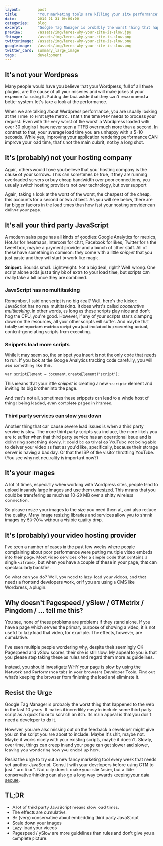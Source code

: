 ```yaml
---
layout:        post
title:         "Your marketing tools are killing your site performance"
date:          2018-01-31 00:00:00
categories:    blog
excerpt:       "Google Tag Manager is probably the worst thing that happened to the web in the last 10 years. Yes, you read me right. Your shiny marketing tools are murdering your conversions. Wonder why? Read on."     
preview:       /assets/img/heres-why-your-site-is-slow.jpg
fbimage:       /assets/img/heres-why-your-site-is-slow.png
twitterimage:  /assets/img/heres-why-your-site-is-slow.png
googleimage:   /assets/img/heres-why-your-site-is-slow.png
twitter_card:  summary_large_image
tags:          development
---
```


## It's not your Wordpress

Many people would have you believe that your Wordpress, full of all those plugins, are the cause of all your miseries
and will make jokes at your expense for using it. Putting the fact aside that they can't recommend a better system,
let's take a look at the performance.

When we are talking about Wordpress performance, you are usually looking at the Time To First Byte metric. That's the
time PHP needs to process your request. Even with the very worst of the worst, a Wordpress loaded with over 30 plugins
I have never seen a TTFB over much more than a second. In contrast to that, your average load time you are unhappy with
is 5-10 seconds. While yes, improving your application rendering performance CAN improve your load time, that's not
the main culprit, not by a long shot. 

## It's (probably) not your hosting company

Again, others would have you believe that your hosting company is the cause of your sorrows. This can sometimes be true,
if they are running overloaded servers or buy cheap bandwidth over poor connections, you usually switch hosting
providers not over technology, but over support.

Again, taking a look at the worst of the worst, the cheapest of the cheap, this accounts for a second or two at best. As
you will see below, there are far bigger factors in the load times than how fast your hosting provider can deliver your
page. 

## It's all your third party JavaScript

A modern sales page has all kinds of goodies: Google Analytics for metrics, HotJar for heatmaps, Intercom for chat,
Facebook for likes, Twitter for a the tweet box, maybe a payment provider and a bunch of other stuff. All of these have
something in common: they come with a little *snippet* that you just paste and they will start to work like magic.

**Snippet**. Sounds small. Lightweight. Not a big deal, right? Well, wrong. One script alone adds just a tiny bit of 
extra to your load time, but scripts can really take a toll once they are combined.

### JavaScript has no multitasking

Remember, I said one script is no big deal? Well, here's the kicker: JavaScript has no real multitasking. It does
what's called *cooperative multitasking*. In other words, as long as these scripts play nice and don't hog the CPU,
you're good. However, if any of your scripts starts clamping down on the resources, all your other scripts will suffer.
And maybe that totally unimportant metrics script you just included is preventing actual, content-generating scripts
from executing.

### Snippets load more scripts

While it may seem so, the snippet you insert is not the only code that needs to run. If you look at the Google
Analytics tracking code carefully, you will see something like this:

```
var scriptElement = document.createElement("script");
```

This means that your little *snippet* is creating a new `<script>` element and inviting its big brother into the page.

And that's not all, sometimes these snippets can lead to a whole host of things being loaded, even complete pages in
iframes.

### Third party services can slow you down

Another thing that can cause severe load issues is when a third party service is slow. The more third party scripts you
include, the more likely you are to suffer when that third party service has an operational issue and is delivering
something slowly. It could be as trivial as YouTube not being able to deliver your video as fast as you'd like,
specifically, because their storage server is having a bad day. Or that the ISP of the visitor throttling YouTube.
(You see why net neutrality is important now?)

## It's your images

A lot of times, especially when working with Wordpress sites, people tend to upload insanely large images and use them
unresized. This means that you could be transfering as much as 10-20 MB over a shitty wireless connection.

So please resize your images to the size you need them at, and also reduce the quality. Many image resizing libraries
and services allow you to shrink images by 50-70% without a visible quality drop.

## It's (probably) your video hosting provider

I've seen a number of cases in the past few weeks where people complaining about poor performance were putting multiple
video embeds into their page. Most video services offer a simple code that contains a single `<iframe>`, but when
you have a couple of these in your page, that can spectacularly backfire.

So what can you do? Well, you need to lazy-load your videos, and that needs a frontend developers work, or if you
are using a CMS like Wordpress, a plugin.

## Why doesn't Pagespeed / ySlow / GTMetrix / Pingdom / ... tell me this?

You see, none of these problems are problems if they stand alone. If you have a page which serves the primary purpose
of showing a video, it is not useful to lazy load that video, for example. The effects, however, are cumulative.

I've seen multiple people wondering why, despite their seemingly OK Pagespeed and ySlow scores, their site is still
slow. My appeal to you is that you please stop taking these as rules and regard them more as guidelines.

Instead, you should investigate WHY your page is slow by using the Network and Performance tabs in your browsers 
Developer Tools. Find out what's keeping the browser from finishing the load and eliminate it.

## Resist the Urge

Google Tag Manager is probably the worst thing that happened to the web in the last 10 years. It makes it incredibly 
easy to include some third party script as a quick fix or to scratch an itch. Its main appeal is that you don't need
a developer to do it.

However, you are also missing out on the feedback a developer might give you on the script you are about to include.
Maybe it's shit, maybe not. Maybe it works nicely with your existing scripts, maybe it doesn't. Slowly, over time,
things can creep in and your page can get slower and slower, leaving you wondering how you ended up here.

Resist the urge to try out a new fancy marketing tool every week that needs yet another JavaScript. Consult with your
developers before using GTM to just "turn it on". Not only does it make your site faster, but a little conservative
thinking can also go a long way towards [keeping your data secure](https://hackernoon.com/im-harvesting-credit-card-numbers-and-passwords-from-your-site-here-s-how-9a8cb347c5b5).

## TL;DR

- A lot of third party JavaScript means slow load times.
- The effects are cumulative.
- Be (very) conservative about embedding third party JavaScript
- Scale down your images
- Lazy-load your videos
- Pagespeed / ySlow are more guidelines than rules and don't give you a complete picture.